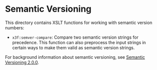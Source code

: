 # Semantic Versioning

This directory contains XSLT functions for working with semantic version numbers:

* `x3f:semver-compare`: Compare two semantic version strings for precedence. This function can also preprocess the input strings in certain ways to make them valid as semantic version strings.

For background information about semantic versioning, see [Semantic Versioning 2.0.0](https://semver.org).


